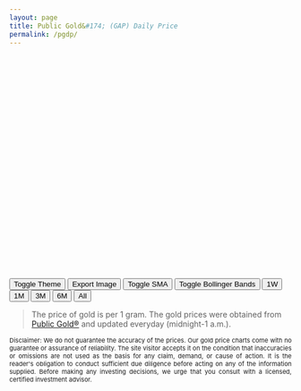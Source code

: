 ```yaml
---
layout: page
title: Public Gold&#174; (GAP) Daily Price
permalink: /pgdp/
---
```

<style>
  #chart {
    width: 100%;
    height: 400px; /* Or use 60vh for vertical responsiveness */
  }

  @media (max-width: 768px) {
    #chart {
      height: 300px;
    }

    .chart-buttons {
      flex-wrap: wrap;
      gap: 6px;
    }

    .chart-buttons button {
      flex: 1 0 48%;
      font-size: 14px;
    }
  }

  .chart-buttons {
    display: flex;
    flex-wrap: wrap;
    gap: 8px;
    margin-top: 10px;
    justify-content: center;
  }

  .chart-buttons button {
    padding: 6px 12px;
    font-size: 16px;
    cursor: pointer;
  }
</style>
<script src="https://unpkg.com/lightweight-charts@4.1.1/dist/lightweight-charts.standalone.production.js"></script>
<div id="chart"></div>

<div id="controls">
  <button id="toggle-theme">Toggle Theme</button>
  <button id="export">Export Image</button>
  <button id="toggle-sma">Toggle SMA</button>
  <button id="toggle-bb">Toggle Bollinger Bands</button>
  <button data-range="7">1W</button>
  <button data-range="30">1M</button>
  <button data-range="90">3M</button>
  <button data-range="180">6M</button>
  <button data-range="all">All</button>
</div>

> The price of gold is per 1 gram. The gold prices were obtained from [Public Gold&#174;](https://publicgold.com.my/) and updated everyday (midnight-1 a.m.).

<p style="font-size:11px;text-align:justify">
    Disclaimer: 
    We do not guarantee the accuracy of the prices. Our gold price charts come with no guarantee or assurance of reliability. The site visitor accepts it on the condition that inaccuracies or omissions are not used as the basis for any claim, demand, or cause of action. It is the reader's obligation to conduct sufficient due diligence before acting on any of the information supplied. Before making any investing decisions, we urge that you consult with a licensed, certified investment advisor.
</p>
<script src="{{ base.url | prepend: site.url }}/assets/js/pgdp.js"></script>